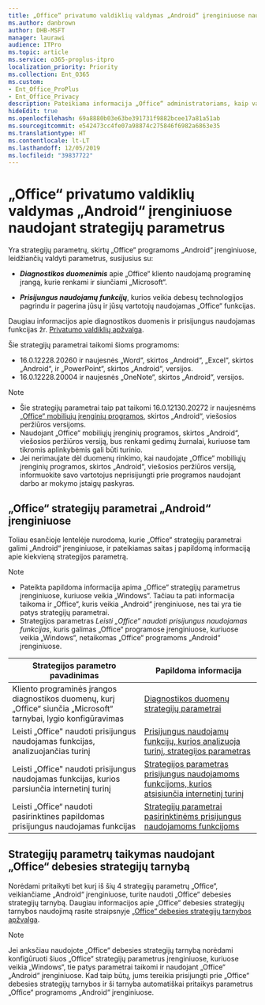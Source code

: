 ```yaml
---
title: „Office“ privatumo valdiklių valdymas „Android“ įrenginiuose naudojant strategijų parametrus
ms.author: danbrown
author: DHB-MSFT
manager: laurawi
audience: ITPro
ms.topic: article
ms.service: o365-proplus-itpro
localization_priority: Priority
ms.collection: Ent_O365
ms.custom:
- Ent_Office_ProPlus
- Ent_Office_Privacy
description: Pateikiama informacija „Office“ administratoriams, kaip valdyti „Office“ privatumo parametrus „Android“ įrenginiuose.
hideEdit: true
ms.openlocfilehash: 69a8880b03e63be391731f9882bcee17a81a51ab
ms.sourcegitcommit: e542473cc4fe07a98874c275846f6982a6863e35
ms.translationtype: HT
ms.contentlocale: lt-LT
ms.lasthandoff: 12/05/2019
ms.locfileid: "39837722"
---
```

# <a name="use-policy-settings-to-manage-privacy-controls-for-office-on-android-devices"></a>„Office“ privatumo valdiklių valdymas „Android“ įrenginiuose naudojant strategijų parametrus

Yra strategijų parametrų, skirtų „Office“ programoms „Android“ įrenginiuose, leidžiančių valdyti parametrus, susijusius su:

- ***Diagnostikos duomenimis*** apie „Office“ kliento naudojamą programinę įrangą, kurie renkami ir siunčiami „Microsoft“.

- ***Prisijungus naudojamų funkcijų***, kurios veikia debesų technologijos pagrindu ir pagerina jūsų ir jūsų vartotojų naudojamas „Office“ funkcijas.

Daugiau informacijos apie diagnostikos duomenis ir prisijungus naudojamas funkcijas žr. [Privatumo valdiklių apžvalga](overview-privacy-controls.md).

Šie strategijų parametrai taikomi šioms programoms:
- 16.0.12228.20260 ir naujesnės „Word“, skirtos „Android“, „Excel“, skirtos „Android“, ir „PowerPoint“, skirtos „Android“, versijos.
- 16.0.12228.20004 ir naujesnės „OneNote“, skirtos „Android“, versijos.

> [!NOTE]
>- Šie strategijų parametrai taip pat taikomi 16.0.12130.20272 ir naujesnėms [„Office“ mobiliųjų įrenginių programos](https://techcommunity.microsoft.com/t5/Office-Apps-Blog/Introducing-Office-Your-new-go-to-mobile-app-for-getting-work/ba-p/977172), skirtos „Android“, viešosios peržiūros versijoms.
>- Naudojant „Office“ mobiliųjų įrenginių programos, skirtos „Android“, viešosios peržiūros versiją, bus renkami gedimų žurnalai, kuriuose tam tikromis aplinkybėmis gali būti turinio.
>- Jei nerimaujate dėl duomenų rinkimo, kai naudojate „Office“ mobiliųjų įrenginių programos, skirtos „Android“, viešosios peržiūros versiją, informuokite savo vartotojus neprisijungti prie programos naudojant darbo ar mokymo įstaigų paskyras.

## <a name="policy-settings-available-for-office-on-android-devices"></a>„Office“ strategijų parametrai „Android“ įrenginiuose

Toliau esančioje lentelėje nurodoma, kurie „Office“ strategijų parametrai galimi „Android“ įrenginiuose, ir pateikiamas saitas į papildomą informaciją apie kiekvieną strategijos parametrą.

> [!NOTE]
>- Pateikta papildoma informacija apima „Office“ strategijų parametrus įrenginiuose, kuriuose veikia „Windows“. Tačiau ta pati informacija taikoma ir „Office“, kuris veikia „Android“ įrenginiuose, nes tai yra tie patys strategijų parametrai.
>- Strategijos parametras *Leisti „Office“ naudoti prisijungus naudojamas funkcijas*, kuris galimas „Office“ programose įrenginiuose, kuriuose veikia „Windows“, netaikomas „Office“ programoms „Android“ įrenginiuose. 


|Strategijos parametro pavadinimas  |Papildoma informacija |
|---------|---------|
|Kliento programinės įrangos diagnostikos duomenų, kurį „Office“ siunčia „Microsoft“ tarnybai, lygio konfigūravimas|[Diagnostikos duomenų strategijų parametrai](manage-privacy-controls.md#policy-setting-for-diagnostic-data)         |
|Leisti „Office" naudoti prisijungus naudojamas funkcijas, analizuojančias turinį| [Prisijungus naudojamų funkcijų, kurios analizuoja turinį, strategijos parametras](manage-privacy-controls.md#policy-setting-for-connected-experiences-that-analyze-your-content)        |
|Leisti „Office" naudoti prisijungus naudojamas funkcijas, kurios parsiunčia internetinį turinį |[Strategijos parametras prisijungus naudojamoms funkcijoms, kurios atsisiunčia internetinį turinį](manage-privacy-controls.md#policy-setting-for-connected-experiences-that-download-online-content)         |
|Leisti „Office“ naudoti pasirinktines papildomas prisijungus naudojamas funkcijas  |[Strategijų parametrai pasirinktinėms prisijungus naudojamoms funkcijoms](manage-privacy-controls.md#policy-setting-for-optional-connected-experiences)|



## <a name="use-office-cloud-policy-service-to-apply-policy-settings"></a>Strategijų parametrų taikymas naudojant „Office“ debesies strategijų tarnybą

Norėdami pritaikyti bet kurį iš šių 4 strategijų parametrų „Office“, veikiančiame „Android“ įrenginiuose, turite naudoti „Office“ debesies strategijų tarnybą. Daugiau informacijos apie „Office“ debesies strategijų tarnybos naudojimą rasite straipsnyje [„Office“ debesies strategijų tarnybos apžvalga](../overview-office-cloud-policy-service.md).

> [!NOTE]
> Jei anksčiau naudojote „Office“ debesies strategijų tarnybą norėdami konfigūruoti šiuos „Office“ strategijų parametrus įrenginiuose, kuriuose veikia „Windows“, tie patys parametrai taikomi ir naudojant „Office“ „Android“ įrenginiuose. Kad taip būtų, jums tereikia prisijungti prie „Office“ debesies strategijų tarnybos ir ši tarnyba automatiškai pritaikys parametrus „Office“ programoms „Android“ įrenginiuose.
